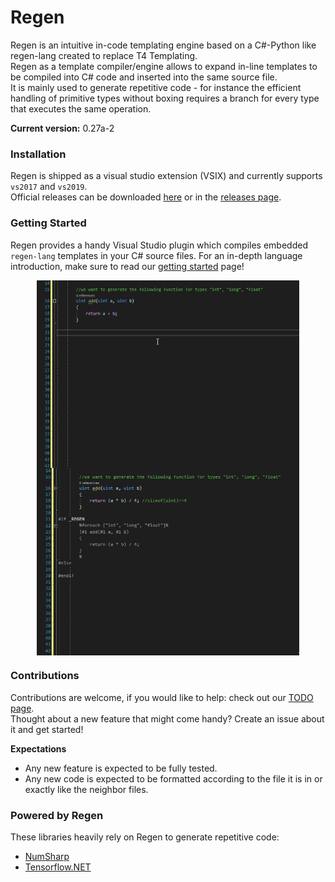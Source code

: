 # Regen
Regen is an intuitive in-code templating engine based on a C#-Python like regen-lang created to replace T4 Templating.<br>
Regen as a template compiler/engine allows to expand in-line templates to be compiled into C# code and inserted into the same source file.<br>
It is mainly used to generate repetitive code - for instance the efficient handling of primitive types without boxing requires a branch for every type that executes the same operation. 

**Current version:** 0.27a-2<br>

### Installation
Regen is shipped as a visual studio extension (VSIX) and currently supports `vs2017` and `vs2019`.<br>
Official releases can be downloaded [here](https://github.com/Nucs/Regen/tree/master/releases) or in the [releases page](https://github.com/Nucs/Regen/releases).<br>

### Getting Started
Regen provides a handy Visual Studio plugin which compiles embedded `regen-lang` templates in your C# source files. 
For an in-depth language introduction, make sure to read our [getting started](TUTORIAL.md) page!
<p align="center">
  <img align="center" src="resources/quickexample.gif" height=300 width=420 />
  <img align="center" src="resources/quickexample-2.gif" height=300 width=420 />
</p>

### Contributions
Contributions are welcome, if you would like to help: check out our [TODO page](TODO.md).<br>
Thought about a new feature that might come handy? Create an issue about it and get started!

**Expectations**<br>
- Any new feature is expected to be fully tested.
- Any new code is expected to be formatted according to the file it is in or exactly like the neighbor files.


### Powered by Regen
These libraries heavily rely on Regen to generate repetitive code:
* [NumSharp](https://github.com/SciSharp/NumSharp)
* [Tensorflow.NET](https://github.com/SciSharp/Tensorflow.NET)

